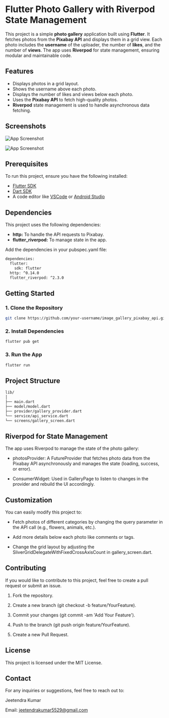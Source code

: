 # Flutter Photo Gallery with Riverpod State Management

This project is a simple **photo gallery** application built using **Flutter**. It fetches photos from the **Pixabay API** and displays them in a grid view. Each photo includes the **username** of the uploader, the number of **likes**, and the number of **views**. The app uses **Riverpod** for state management, ensuring modular and maintainable code.

## Features

- Displays photos in a grid layout.
- Shows the username above each photo.
- Displays the number of likes and views below each photo.
- Uses the **Pixabay API** to fetch high-quality photos.
- **Riverpod** state management is used to handle asynchronous data fetching.

## Screenshots

![App Screenshot](https://github.com/jeetubhaiya5529/image_gallery_pixabay_api/blob/main/assets/app_screenshot/Screenshot_20241005-132853_image_gallery.png)

![App Screenshot](https://github.com/jeetubhaiya5529/image_gallery_pixabay_api/blob/main/assets/app_screenshot/Screenshot_20241005-132904_image_gallery.png)


## Prerequisites

To run this project, ensure you have the following installed:

- [Flutter SDK](https://docs.flutter.dev/get-started/install)
- [Dart SDK](https://dart.dev/get-dart)
- A code editor like [VSCode](https://code.visualstudio.com/download) or [Android Studio](https://developer.android.com/studio)

## Dependencies

This project uses the following dependencies:

- **http:** To handle the API requests to Pixabay.
- **flutter_riverpod:** To manage state in the app.

Add the dependencies in your pubspec.yaml file:

```bash
dependencies:
  flutter:
    sdk: flutter
  http: ^0.14.0
  flutter_riverpod: ^2.3.0
```
## Getting Started

### 1. Clone the Repository

```bash
git clone https://github.com/your-username/image_gallery_pixabay_api.git
```
### 2. Install Dependencies

```bash
flutter pub get
```
### 3. Run the App

```bash
flutter run
```

## Project Structure

```bash
lib/
│
├── main.dart                 
├── model/model.dart        
├── provider/gallery_provider.dart 
└── service/api_service.dart 
└── screens/gallery_screen.dart
```
## Riverpod for State Management

The app uses Riverpod to manage the state of the photo gallery:

- photosProvider: A FutureProvider that fetches photo data from the Pixabay API asynchronously and manages the state (loading, success, or error).

- ConsumerWidget: Used in GalleryPage to listen to changes in the provider and rebuild the UI accordingly.

## Customization

You can easily modify this project to:

- Fetch photos of different categories by changing the query parameter in the API call (e.g., flowers, animals, etc.).

- Add more details below each photo like comments or tags.

- Change the grid layout by adjusting the SliverGridDelegateWithFixedCrossAxisCount in gallery_screen.dart.


## Contributing

If you would like to contribute to this project, feel free to create a pull request or submit an issue.

1. Fork the repository.

2. Create a new branch (git checkout -b feature/YourFeature).

3. Commit your changes (git commit -am 'Add Your Feature').

4. Push to the branch (git push origin feature/YourFeature).

5. Create a new Pull Request.


## License

This project is licensed under the MIT License.

## Contact

For any inquiries or suggestions, feel free to reach out to:

Jeetendra Kumar

Email: jeetendrakumar5529@gmail.com